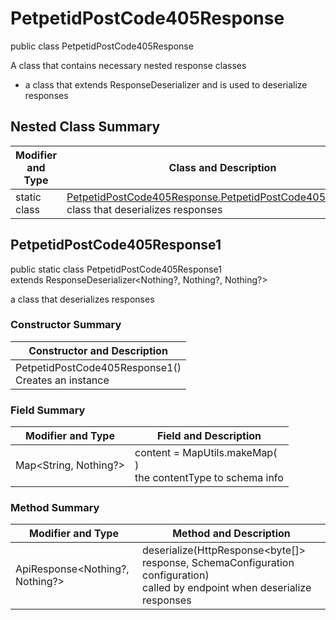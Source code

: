 # PetpetidPostCode405Response

public class PetpetidPostCode405Response

A class that contains necessary nested response classes
- a class that extends ResponseDeserializer and is used to deserialize responses

## Nested Class Summary
| Modifier and Type | Class and Description |
| ----------------- | --------------------- |
| static class | [PetpetidPostCode405Response.PetpetidPostCode405Response1](#petpetidpostcode405response1)<br>class that deserializes responses |

## PetpetidPostCode405Response1
public static class PetpetidPostCode405Response1<br>
extends ResponseDeserializer<Nothing?, Nothing?, Nothing?>

a class that deserializes responses

### Constructor Summary
| Constructor and Description |
| --------------------------- |
| PetpetidPostCode405Response1()<br>Creates an instance |

### Field Summary
| Modifier and Type | Field and Description |
| ----------------- | --------------------- |
| Map<String, Nothing?> | content =  MapUtils.makeMap(<br>)<br>the contentType to schema info |

### Method Summary
| Modifier and Type | Method and Description |
| ----------------- | ---------------------- |
| ApiResponse<Nothing?, Nothing?> | deserialize(HttpResponse<byte[]> response, SchemaConfiguration configuration)<br>called by endpoint when deserialize responses |
